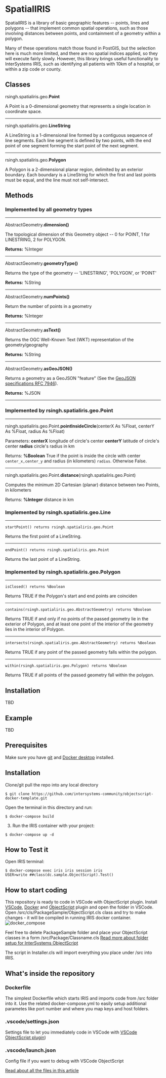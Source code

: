 # SpatialIRIS

SpatialIRIS is a library of basic geographic features -- points, lines and polygons -- that implement common spatial operations, such as those involving distances between points, and containment of a geometry within a polygon. 

Many of these operations match those found in PostGIS, but the selection here is much more limited, and there are no spatial indices applied, so they will execute fairly slowly. However, this library brings useful functionality to InterSystems IRIS, such as identifying all patients with 10km of a hospital, or within a zip code or county.

## Classes

rsingh.spatialiris.geo.**Point**

A Point is a 0-dimensional geometry that represents a single location in coordinate space.

---

rsingh.spatialiris.geo.**LineString**

A LineString is a 1-dimensional line formed by a contiguous sequence of line segments. Each line segment is defined by two points, with the end point of one segment forming the start point of the next segment.

---

rsingh.spatialiris.geo.**Polygon**

A Polygon is a 2-dimensional planar region, delimited by an exterior boundary. Each boundary is a LineString for which the first and last points must be equal, and the line must not self-intersect.

## Methods

### Implemented by all geometry types

---

AbstractGeometry.**dimension()**

  The topological dimension of this Geometry object -- 0 for POINT, 1 for LINESTRING, 2 for POLYGON.

  **Returns:** %Integer

---

AbstractGeometry.**geometryType()**

  Returns the type of the geometry -- 'LINESTRING', 'POLYGON', or 'POINT'

  **Returns:** %String

---

AbstractGeometry.**numPoints()**

  Return the number of points in a geometry

  **Returns:** %Integer

---

AbstractGeometry.**asText()**

  Returns the OGC Well-Known Text (WKT) representation of the geometry/geography

  **Returns:** %String

---

AbstractGeometry.**asGeoJSON()**

  Returns a geometry as a GeoJSON "feature" (See the [GeoJSON specifications RFC 7946](https://tools.ietf.org/html/rfc7946)).

  **Returns:** %JSON

---
### Implemented by rsingh.spatialiris.geo.Point

---

rsingh.spatialiris.geo.Point.**pointInsideCircle**(centerX As %Float, centerY As %Float, radius As %Float)

  Parameters: 
  **centerX** longitude of circle's center 
  **centerY** latitude of circle's center
  **radius** circle's radius in km

  Returns: **%Boolean** True if the point is inside the circle with center `center_x,center_y` and radius (in kilometers) `radius`. Otherwise False.

---

rsingh.spatialiris.geo.Point.**distance**(rsingh.spatialiris.geo.Point)

  Computes the minimum 2D Cartesian (planar) distance between two Points, in kilometers

 Returns: **%Integer** distance in km

### Implemented by rsingh.spatialiris.geo.Line

---

`startPoint() returns rsingh.spatialiris.geo.Point`

Returns the first point of a LineString.

---

`endPoint() returns rsingh.spatialiris.geo.Point`

Returns the last point of a LineString.

### Implemented by rsingh.spatialiris.geo.Polygon

---

`isClosed() returns %Boolean`

Returns TRUE if the Polygon's start and end points are coinciden

---

`contains(rsingh.spatialiris.geo.AbstractGeometry) returns %Boolean`

Returns TRUE if and only if no points of the passed geometry lie in the exterior of Polygon, and at least one point of the interior of the geometry lies in the interior of Polygon.

---

`intersects(rsingh.spatialiris.geo.AbstractGeometry) returns %Boolean`

Returns TRUE if any point of the passed geometry falls within the polygon.

---

`within(rsingh.spatialiris.geo.Polygon) returns %Boolean`

Returns TRUE if all points of the passed geometry fall within the polygon.

## Installation

TBD

## Example

TBD

## Prerequisites
Make sure you have [git](https://git-scm.com/book/en/v2/Getting-Started-Installing-Git) and [Docker desktop](https://www.docker.com/products/docker-desktop) installed.

## Installation 

Clone/git pull the repo into any local directory

```
$ git clone https://github.com/intersystems-community/objectscript-docker-template.git
```

Open the terminal in this directory and run:

```
$ docker-compose build
```

3. Run the IRIS container with your project:

```
$ docker-compose up -d
```

## How to Test it

Open IRIS terminal:

```
$ docker-compose exec iris iris session iris
USER>write ##class(dc.sample.ObjectScript).Test()
```
## How to start coding
This repository is ready to code in VSCode with ObjectScript plugin.
Install [VSCode](https://code.visualstudio.com/), [Docker](https://marketplace.visualstudio.com/items?itemName=ms-azuretools.vscode-docker) and [ObjectScript](https://marketplace.visualstudio.com/items?itemName=daimor.vscode-objectscript) plugin and open the folder in VSCode.
Open /src/cls/PackageSample/ObjectScript.cls class and try to make changes - it will be compiled in running IRIS docker container.
![docker_compose](https://user-images.githubusercontent.com/2781759/76656929-0f2e5700-6547-11ea-9cc9-486a5641c51d.gif)

Feel free to delete PackageSample folder and place your ObjectScript classes in a form
/src/Package/Classname.cls
[Read more about folder setup for InterSystems ObjectScript](https://community.intersystems.com/post/simplified-objectscript-source-folder-structure-package-manager)

The script in Installer.cls will import everything you place under /src into IRIS.


## What's inside the repository

### Dockerfile

The simplest Dockerfile which starts IRIS and imports code from /src folder into it.
Use the related docker-compose.yml to easily setup additional parametes like port number and where you map keys and host folders.


### .vscode/settings.json

Settings file to let you immediately code in VSCode with [VSCode ObjectScript plugin](https://marketplace.visualstudio.com/items?itemName=daimor.vscode-objectscript))

### .vscode/launch.json
Config file if you want to debug with VSCode ObjectScript

[Read about all the files in this article](https://community.intersystems.com/post/dockerfile-and-friends-or-how-run-and-collaborate-objectscript-projects-intersystems-iris)
